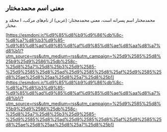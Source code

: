 ## معنی اسم محمدمختار


محمدمختار اسم پسرانه است، معنی محمدمختار: (عربی) از نام‌های مرکب، ا محمّد و مختار.

[https://esmdoni.ir/%d9%85%d8%b9%d9%86%db%8c-%d8%a7%d8%b3%d9%85-%d9%85%d8%ad%d9%85%d8%af%d9%85%d8%ae%d8%aa%d8%a7%d8%b1/?utm_source=rss&utm_medium=rss&utm_campaign=%25d9%2585%25d8%25b9%25d9%2586%25db%258c-%25d8%25a7%25d8%25b3%25d9%2585-%25d9%2585%25d8%25ad%25d9%2585%25d8%25af%25d9%2585%25d8%25ae%25d8%25aa%25d8%25a7%25d8%25b1](https://esmdoni.ir/%d9%85%d8%b9%d9%86%db%8c-%d8%a7%d8%b3%d9%85-%d9%85%d8%ad%d9%85%d8%af%d9%85%d8%ae%d8%aa%d8%a7%d8%b1/?utm_source=rss&utm_medium=rss&utm_campaign=%25d9%2585%25d8%25b9%25d9%2586%25db%258c-%25d8%25a7%25d8%25b3%25d9%2585-%25d9%2585%25d8%25ad%25d9%2585%25d8%25af%25d9%2585%25d8%25ae%25d8%25aa%25d8%25a7%25d8%25b1) 
